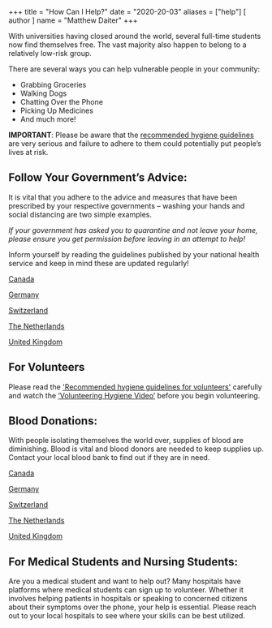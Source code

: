 +++
title = "How Can I Help?"
date = "2020-20-03"
aliases = ["help"]
[ author ]
  name = "Matthew Daiter"
+++

With universities having closed around the world, several full-time students
now find themselves free. The vast majority also happen to belong to a
relatively low-risk group.

There are several ways you can help vulnerable people in your community:

- Grabbing Groceries
- Walking Dogs
- Chatting Over the Phone
- Picking Up Medicines
- And much more!

__IMPORTANT__: Please be aware that the [recommended hygiene guidelines](/hygiene) are very serious and failure to adhere to them could potentially put people’s lives at risk.

## Follow Your Government’s Advice:

It is vital that you adhere to the advice and measures that have been prescribed by your respective governments – washing your hands and social distancing are two simple examples.

*If your government has asked you to quarantine and not leave your home, please ensure you get permission before leaving in an attempt to help!*

Inform yourself by reading the guidelines published by your national health service and keep in mind these are updated regularly!

[Canada](https://www.canada.ca/en/public-health/services/diseases/coronavirus-disease-covid-19.html)

[Germany](https://www.zusammengegencorona.de)

[Switzerland](https://www.bag.admin.ch/bag/en/home/krankheiten/ausbrueche-epidemien-pandemien/aktuelle-ausbrueche-epidemien/novel-cov.html)

[The Netherlands](https://www.rivm.nl/en/novel-coronavirus-covid-19)

[United Kingdom](https://www.nhs.uk/conditions/coronavirus-covid-19/)

## For Volunteers
Please read the ['Recommended hygiene guidelines for volunteers'](/hygiene) carefully and watch the [‘Volunteering Hygiene Video’](/hygiene#volunteering-hygiene-video) before you begin volunteering.

## Blood Donations:

With people isolating themselves the world over, supplies of blood are diminishing. Blood is vital and blood donors are needed to keep supplies up. Contact your local blood bank to find out if they are in need.

[Canada](https://www.blood.ca/en/covid19)

[Germany](https://www.drk-blutspende.de/infos-blutspende-coronavirus.php)

[Switzerland](https://www.blutspende.ch/)

[The Netherlands](https://www.sanquin.nl/en)

[United Kingdom](https://www.blood.co.uk/news-and-campaigns/news-and-statements/coronavirus-covid-19-updates/)

## For Medical Students and Nursing Students:

Are you a medical student and want to help out? Many hospitals have platforms where medical students can sign up to volunteer. Whether it involves helping patients in hospitals or speaking to concerned citizens about their symptoms over the phone, your help is essential. Please reach out to your local hospitals to see where your skills can be best utilized.

